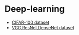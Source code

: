 # Deep-learning
- [CIFAR-100 dataset](https://drive.google.com/file/d/1kZQKqj-pg5U5_iOvkBmjlDDAF05jvaPC/view?usp=sharing)
- [VGG,ResNet,DenseNet dataset]()
